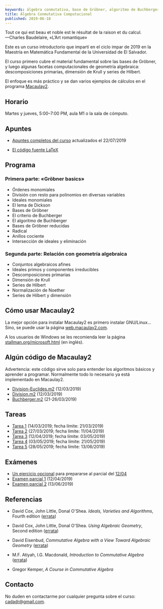 ```yaml
---
keywords: álgebra conmutativa, base de Gröbner, algoritmo de Buchberger, variedades afines, descomposición primaria, dimensión de Krull, serie de Hilbert, polinomio de Hilbert, normalización de Noether, Macaulay2
title: Álgebra Conmutativa Computacional
published: 2019-06-18
---
```


<p class="epigraph">Tout ce qui est beau et noble est le résultat de la raison et du calcul.<br />
    —Charles Baudelaire, «L’Art romantique»</p>

Este es un curso introductorio que impartí en el ciclo impar de 2019 en
la Maestría en Matemática Fundamental de la Universidad de El Salvador.

El curso primero cubre el material fundamental sobre las bases de Gröbner,
y luego algunas facetas computacionales de geometría algebraica:
descomposiciones primarias, dimensión de Krull y series de Hilbert.

El enfoque es más práctico y se dan varios ejemplos de cálculos en el programa
[Macaulay2](http://macaulay2.com/).

## Horario

Martes y jueves, 5:00–7:00 PM, aula M1 o la sala de cómputo.


## Apuntes

* <a href="algebra-computacional.pdf" class="pdf-link">Apuntes completos del curso</a>
  actualizados el 22/07/2019

* <a href="https://github.com/alexey-beshenov/notas-san-salvador/tree/master/groebner" class="git-link">El código fuente LaTeX</a>


## Programa

### Primera parte: «Gröbner basics»

* Órdenes monomiales
* División con resto para polinomios en diversas variables
* Ideales monomiales
* El lema de Dickson
* Bases de Gröbner
* El criterio de Buchberger
* El algoritmo de Buchberger
* Bases de Gröbner reducidas
* Radical
* Anillos cociente
* Intersección de ideales y eliminación

### Segunda parte: Relación con geometría algebraica
  
* Conjuntos algebraicos afines
* Ideales primos y componentes irreducibles
* Descomposiciones primarias
* Dimensión de Krull
* Series de Hilbert
* Normalización de Noether
* Series de Hilbert y dimensión


## Cómo usar Macaulay2

La mejor opción para instalar Macaulay2 es primero instalar GNU/Linux... Sino,
se puede usar la
página [web.macaulay2.com](http://web.macaulay2.com/).

A los usuarios de Windows se les recomienda leer la página
[stallman.org/microsoft.html](https://stallman.org/microsoft.html) (en inglés).


## Algún código de Macaulay2

Advertencia: este código sirve solo para entender los algoritmos básicos y
aprender a programar. Normalmente todo lo necesario ya está implementado en
Macaulay2.
  
* [Division-Euclides.m2](https://raw.githubusercontent.com/alexey-beshenov/notas-san-salvador/master/groebner/Division-Euclides.m2) (12/03/2019)
* [Division.m2](https://raw.githubusercontent.com/alexey-beshenov/notas-san-salvador/master/groebner/Division.m2) (12/03/2019)
* [Buchberger.m2](https://raw.githubusercontent.com/alexey-beshenov/notas-san-salvador/master/groebner/Buchberger.m2) (21-26/03/2019)


## Tareas
  
* <a href="tarea-1.pdf" class="pdf-link">Tarea 1</a>
  (14/03/2019; fecha límite: 21/03/2019)
* <a href="tarea-2.pdf" class="pdf-link">Tarea 2</a> (27/03/2019; fecha límite: 11/04/2019)
* <a href="tarea-3.pdf" class="pdf-link">Tarea 3</a> (12/04/2019; fecha límite: 03/05/2019)
* <a href="tarea-4.pdf" class="pdf-link">Tarea 4</a> (03/05/2019; fecha límite: 21/05/2019)
* <a href="tarea-5.pdf" class="pdf-link">Tarea 5</a> (28/05/2019; fecha límite: 13/06/2019)


## Exámenes

* <a href="parcial-1-preparacion.pdf" class="pdf-link">Un ejercicio opcional</a> para prepararse al parcial del [12/04](https://es.wikipedia.org/wiki/D%C3%ADa_de_la_Cosmon%C3%A1utica)
* <a href="parcial-1.pdf" class="pdf-link">Examen parcial 1</a> (12/04/2019)
* <a href="parcial-2.pdf" class="pdf-link">Examen parcial 2</a> (13/06/2019)


## Referencias

* David Cox, John Little, Donal O'Shea.
  *Ideals, Varieties and Algorithms*, Fourth edition
  (<a href="https://dacox.people.amherst.edu/iva/4ed.pdf" class="pdf-link">errata</a>)

* David Cox, John Little, Donal O'Shea.
  *Using Algebraic Geometry*, Second edition
  (<a href="https://dacox.people.amherst.edu/uag/2uag1.pdf" class="pdf-link">errata</a>)

* David Eisenbud,
  *Commutative Algebra with a View Toward Algebraic Geometry*
  (<a href="https://www.msri.org/people/members/de/corr2-3.pdf" class="pdf-link">errata</a>)

* M.F. Atiyah, I.G. Macdonald,
  *Introduction to Commutative Algebra*
  ([errata](https://mathoverflow.net/questions/42241/))

* Gregor Kemper, *A Course in Commutative Algebra*


## Contacto

No duden en contactarme por cualquier pregunta sobre el
curso: [cadadr@gmail.com](mailto:cadadr@gmail.com).
